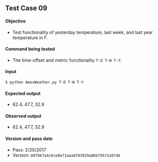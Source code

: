 ## Test Case 09
#### Objective
- Test functionality of yesterday temperature, last week, and last year temperature in F.

#### Command being tested
- The time-offset and metric functionality ```T-D T-W T-Y```.

#### Input
``` $ python AmesWeather.py T-D T-W T-Y ```


#### Expected output
- 62.4, 47.7, 32.9

#### Observed output
- 62.4, 47.7, 32.9

#### Version and pass date
- Pass: 2/20/2017
- Version: ```80f967a4c6ce8e71aaa6f03929a86b79572a9746```
